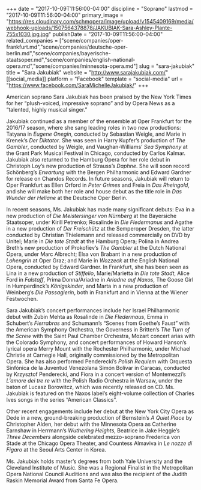 +++
date = "2017-10-09T11:56:00-04:00"
discipline = "Soprano"
lastmod = "2017-10-09T11:56:00-04:00"
primary_image = "https://res.cloudinary.com/schmopera/image/upload/v1545409169/media/webhook-uploads/1507564378878/JAKUBIAK-Sara-Ashley-Plante-755x1030.jpg.jpg"
publishDate = "2017-10-09T11:56:00-04:00"
related_companies = ["scene/companies/oper-frankfurt.md","scene/companies/deutsche-oper-berlin.md","scene/companies/bayerische-staatsoper.md","scene/companies/english-national-opera.md","scene/companies/minnesota-opera.md"]
slug = "sara-jakubiak"
title = "Sara Jakubiak"
website = "http://www.sarajakubiak.com/"
[[social_media]]
platform = "Facebook"
template = "social-media"
url = "https://www.facebook.com/SaraMichelleJakubiak/"
+++

American soprano Sara Jakubiak has been praised by the New York Times for her “plush-voiced, impressive soprano” and by Opera News as a “talented, highly musical singer.”

Jakubiak continued as a member of the ensemble at Oper Frankfurt for the 2016/17 season, where she sang leading roles in two new productions: Tatyana in *Eugene Onegin*, conducted by Sebastian Weigle, and Marie in Krenek’s *Der Diktator*. She was seen in Harry Kupfer’s production of *The Gambler*, conducted by Weigle, and Vaughan-Williams’ *Sea Symphony* at the Grant Park Musical Festival in Chicago, conducted by Carlos Kalmar. Jakubiak also returned to the Hamburg Opera for her role debut in Christoph Loy’s new production of Strauss’s *Daphne*. She will soon record Schönberg’s *Erwartung* with the Bergen Philharmonic and Edward Gardner for release on Chandos Records. In future seasons, Jakubiak will return to Oper Frankfurt as Ellen Orford in *Peter Grimes* and Freia in *Das Rheingold*, and she will make both her role and house debut as the title role in *Das Wunder der Heliane* at the Deutsche Oper Berlin.

In recent seasons, Ms. Jakubiak has made many significant debuts: Eva in a new production of *Die Meistersinger von Nürnberg* at the Bayersiche Staatsoper, under Kirill Petrenko; Rosalinde in *Die Fledermanus* and Agathe in a new production of *Der Freischütz* at the Semperoper Dresden, the latter conducted by Christian Thielemann and released commercially on DVD by Unitel; Marie in *Die tote Stadt* at the Hamburg Opera; Polina in Andrea Breth’s new production of Prokofiev’s *The Gambler* at the Dutch National Opera, under Marc Albrecht; Elsa von Brabant in a new production of *Lohengrin* at Oper Graz; and Marie in *Wozzeck* at the English National Opera, conducted by Edward Gardner. In Frankfurt, she has been seen as Lina in a new production of *Stiffelio*, Marie/Marietta in *Die tote Stadt*, Alice Ford in *Falstaff*, Prima Donna/Ariadne in *Ariadne auf Naxos*, The Goose Girl in Humperdinck’s *Königskinder*, and Marta in a new production of Weinberg’s *Die Passagierin*, both in Frankfurt and in Vienna at the Wiener Festwochen.

Sara Jakubiak’s concert performances include her Israel Philharmonic debut with Zubin Mehta as Rosalinde in *Die Fledermaus*, Emma in Schubert’s *Fierrabras* and Schumann’s “Scenes from Goethe’s Faust” with the American Symphony Orchestra, the Governess in Britten’s *The Turn of the Screw* with the Saint Paul Chamber Orchestra, Mozart concert arias with the Colorado Symphony, and concert performances of Howard Hanson’s lyrical opera Merry Mount with the Rochester Philharmonic, under Michael Christie at Carnegie Hall, originally commissioned by the Metropolitan Opera. She has also performed Penderecki’s *Polish Requiem* with Orquesta Sinfónica de la Juventud Venezolana Simón Bolívar in Caracas, conducted by Krzysztof Penderecki, and Fiora in a concert version of Montemezzi’s *L’amore dei tre re* with the Polish Radio Orchestra in Warsaw, under the baton of Lucasz Borowitcz, which was recently released on CD. Ms. Jakubiak is featured on the Naxos label’s eight-volume collection of Charles Ives songs in the series “American Classics”.

Other recent engagements include her debut at the New York City Opera as Dede in a new, ground-breaking production of Bernstein’s *A Quiet Place* by Christopher Alden, her debut with the Minnesota Opera as Catherine Earnshaw in Herrmann’s *Wuthering Heights*, Beatrice in Jake Heggie’s *Three Decembers* alongside celebrated mezzo-soprano Frederica von Stade at the Chicago Opera Theater, and Countess Almaviva in *Le nozze di Figaro* at the Seoul Arts Center in Korea.

Ms. Jakubiak holds master’s degrees from both Yale University and the Cleveland Institute of Music. She was a Regional Finalist in the Metropolitan Opera National Council Auditions and was also the recipient of the Judith Raskin Memorial Award from Santa Fe Opera.
